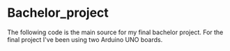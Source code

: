 # Bachelor_project
The following code is the main source for my final bachelor project.
For the final project I've been using two Arduino UNO boards. 
